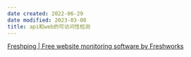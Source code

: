 ```yaml
---
date created: 2022-06-29
date modified: 2023-03-08
title: api和web的可访问性检测
---
```


[Freshping | Free website monitoring software by Freshworks](https://www.freshworks.com/website-monitoring/)
